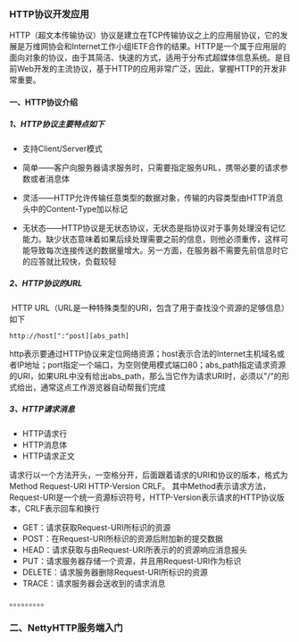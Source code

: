 ### HTTP协议开发应用

​	HTTP（超文本传输协议）协议是建立在TCP传输协议之上的应用层协议，它的发展是万维网协会和Internet工作小组IETF合作的结果。HTTP是一个属于应用层的面向对象的协议，由于其简洁、快速的方式，适用于分布式超媒体信息系统。是目前Web开发的主流协议，基于HTTP的应用非常广泛，因此，掌握HTTP的开发非常重要。



#### 一、HTTP协议介绍

##### 	1、HTTP协议主要特点如下

- 支持Client/Server模式

- 简单——客户向服务器请求服务时，只需要指定服务URL，携带必要的请求参数或者消息体

- 灵活——HTTP允许传输任意类型的数据对象，传输的内容类型由HTTP消息头中的Content-Type加以标记

- 无状态——HTTP协议是无状态协议，无状态是指协议对于事务处理没有记忆能力。缺少状态意味着如果后续处理需要之前的信息，则他必须重传，这样可能导致每次连接传送的数据量增大。另一方面，在服务器不需要先前信息时它的应答就比较快，负载较轻

  
  

##### 2、HTTP协议的URL

​	HTTP URL（URL是一种特殊类型的URI，包含了用于查找没个资源的足够信息）如下

```http
http://host[":"post][abs_path]
```

​	http表示要通过HTTP协议来定位网络资源；host表示合法的Internet主机域名或者IP地址；port指定一个端口，为空则使用模式端口80；abs_path指定请求资源的URI，如果URL中没有给出abs_path，那么当它作为请求URI时，必须以"/"的形式给出，通常这点工作游览器自动帮我们完成



##### 3、HTTP请求消息

- HTTP请求行
- HTTP消息体
- HTTP请求正文

​      请求行以一个方法开头，一空格分开，后面跟着请求的URI和协议的版本，格式为Method Request-URI HTTP-Version CRLF。
​     其中Method表示请求方法，Request-URI是一个统一资源标识符号，HTTP-Version表示请求的HTTP协议版本，CRLF表示回车和换行

- GET：请求获取Request-URI所标识的资源
- POST：在Request-URI所标识的资源后附加新的提交数据
- HEAD：请求获取与由Request-URI所表示的的资源响应消息报头
- PUT：请求服务器存储一个资源，并且用Request-URI作为标识
- DELETE：请求服务器删除Request-URI所标识的资源
- TRACE：请求服务器会送收到的请求消息

。。。。。。。。。



### 二、NettyHTTP服务端入门



​	